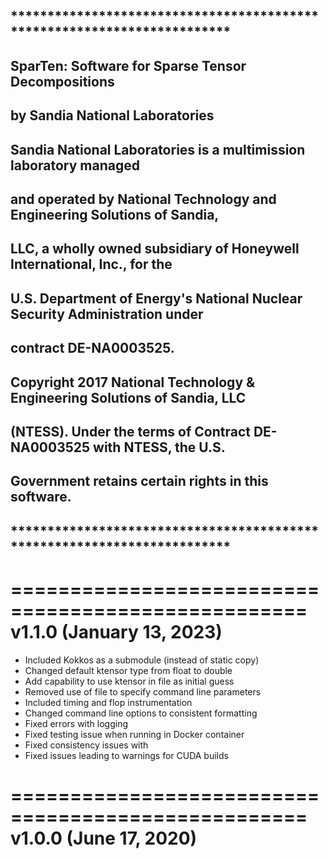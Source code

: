 ## ************************************************************************
##     SparTen: Software for Sparse Tensor Decompositions
##     by Sandia National Laboratories
##
## Sandia National Laboratories is a multimission laboratory managed
## and operated by National Technology and Engineering Solutions of Sandia,
## LLC, a wholly owned subsidiary of Honeywell International, Inc., for the
## U.S. Department of Energy's National Nuclear Security Administration under
## contract DE-NA0003525.
##
## Copyright 2017 National Technology & Engineering Solutions of Sandia, LLC
## (NTESS). Under the terms of Contract DE-NA0003525 with NTESS, the U.S.
## Government retains certain rights in this software.
## ************************************************************************

===================================================
v1.1.0 (January 13, 2023)
===================================================
- Included Kokkos as a submodule (instead of static copy)
- Changed default ktensor type from float to double
- Add capability to use ktensor in file as initial guess
- Removed use of file to specify command line parameters
- Included timing and flop instrumentation
- Changed command line options to consistent formatting
- Fixed errors with logging
- Fixed testing issue when running in Docker container
- Fixed consistency issues with <iomanip>
- Fixed issues leading to warnings for CUDA builds

===================================================
v1.0.0 (June 17, 2020)
===================================================

